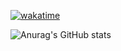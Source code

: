 [![wakatime](https://wakatime.com/badge/user/e9282389-a4da-4bc0-b861-388e09d24377.svg)](https://wakatime.com/@e9282389-a4da-4bc0-b861-388e09d24377)



![Anurag's GitHub stats](https://github-readme-stats.vercel.app/api?username=gusandchbh&show_icons=true&theme=radical)





